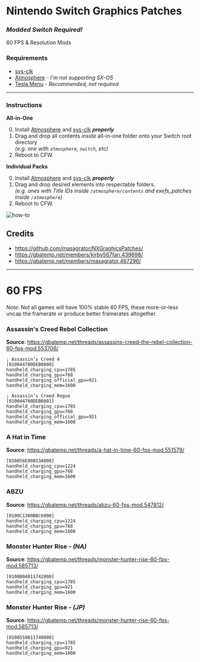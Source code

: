 # Nintendo Switch Graphics Patches
### ***Modded Switch Required!***  
60 FPS & Resolution Mods

### **Requirements**
- [sys-clk](https://github.com/retronx-team/sys-clk)
- [Atmosphere](https://github.com/Atmosphere-NX/Atmosphere) - *I'm not supporting SX-OS*
- [Tesla Menu](https://gbatemp.net/threads/tesla-the-nintendo-switch-overlay-menu.557362/) - *Recommended, not required*

---

### **Instructions** 
 
**All-in-One**

0. Install [Atmosphere](https://github.com/Atmosphere-NX/Atmosphere) and [sys-clk](https://github.com/retronx-team/sys-clk) ***properly***
1. Drag and drop all contents *inside* all-in-one folder onto your Switch root directory  
*(e.g. one with `atmosphere`, `switch`, etc)*
2. Reboot to CFW.

**Individual Packs**

0. Install [Atmosphere](https://github.com/Atmosphere-NX/Atmosphere) and [sys-clk](https://github.com/retronx-team/sys-clk) ***properly***
1. Drag and drop desired elements into respectable folders.  
*(e.g. ones with Title IDs inside `/atmosphere/contents` and exefs_patches inside `/atmosphere`)*
2. Reboot to CFW.

![how-to](https://raw.githubusercontent.com/cdnutter/NX-Graphics-Patches/master/resources/how-to.gif)

## Credits
- https://github.com/masagrator/NXGraphicsPatches/
- https://gbatemp.net/members/kirby567fan.439698/
- https://gbatemp.net/members/masagrator.467296/

---

# 60 FPS
*Note*: Not all games will have 100% stable 60 FPS, these more-or-less uncap the framerate or produce better framerates altogether.
### Assassin's Creed Rebel Collection
**Source**: https://gbatemp.net/threads/assassins-creed-the-rebel-collection-60-fps-mod.553706/
```
; Assassin’s Creed 4
[010044700DEB0000]
handheld_charging_cpu=1785
handheld_charging_gpu=768
handheld_charging_official_gpu=921
handheld_charging_mem=1600

; Assassin’s Creed Rogue
[010044700DEB0001]
handheld_charging_cpu=1785
handheld_charging_gpu=768
handheld_charging_official_gpu=921
handheld_charging_mem=1600
```

### A Hat in Time
**Source**: https://gbatemp.net/threads/a-hat-in-time-60-fps-mod.551579/
```
[010056E00853A000]
handheld_charging_cpu=1224
handheld_charging_gpu=768
handheld_charging_mem=1600
```

### ABZU
**Source**: https://gbatemp.net/threads/abzu-60-fps-mod.547812/
```
[0100C1300BBC6000]
handheld_charging_cpu=1224
handheld_charging_gpu=768
handheld_charging_mem=1600
```

### Monster Hunter Rise - *(NA)*
**Source**: https://gbatemp.net/threads/monster-hunter-rise-60-fps-mod.585713/
```
[0100B04011742000]
handheld_charging_cpu=1785
handheld_charging_gpu=921
handheld_charging_mem=1600
```

### Monster Hunter Rise - *(JP)*
**Source**: https://gbatemp.net/threads/monster-hunter-rise-60-fps-mod.585713/
```
[0100559011740000]
handheld_charging_cpu=1785
handheld_charging_gpu=921
handheld_charging_mem=1600
```

